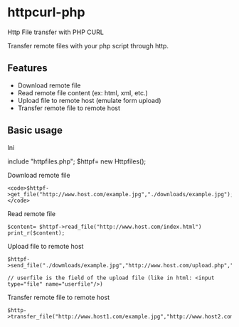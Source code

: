 httpcurl-php
============

Http File transfer with PHP CURL


Transfer remote files with your php script through http.

Features
------------

- Download remote file 
- Read remote file content (ex: html, xml, etc.)
- Upload file to remote host (emulate form upload)
- Transfer remote file to remote host 


Basic usage
------------

Ini 

include "httpfiles.php";
$httpf= new Httpfiles();

Download remote file 

	<code>$httpf->get_file("http://www.host.com/example.jpg","./downloads/example.jpg");</code>


Read remote file

	$content= $httpf->read_file("http://www.host.com/index.html")
	print_r($content);


Upload file to remote host

	$httpf->send_file("./dowmloads/example.jpg","http://www.host.com/upload.php","userfile");

	// userfile is the field of the upload file (like in html: <input type="file" name="userfile"/>)


Transfer remote file to remote host

	$http->transfer_file("http://www.host1.com/example.jpg","http://www.host2.com/upload.php","userfile","example.jpg");
